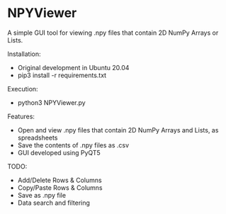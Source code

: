 # NPYViewer
A simple GUI tool for viewing .npy files that contain 2D NumPy Arrays or Lists.

Installation:
* Original development in Ubuntu 20.04
* pip3 install -r requirements.txt

Execution:
* python3 NPYViewer.py

Features:
* Open and view .npy files that contain 2D NumPy Arrays and Lists, as spreadsheets
* Save the contents of .npy files as .csv
* GUI developed using PyQT5

TODO:
* Add/Delete Rows & Columns
* Copy/Paste Rows & Columns
* Save as .npy file
* Data search and filtering
